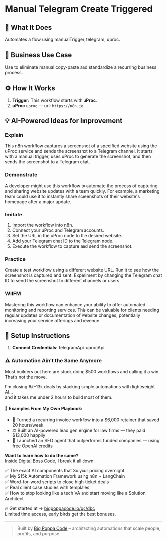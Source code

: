 # Manual Telegram Create Triggered
  ## 🚀 What It Does
  Automates a flow using manualTrigger, telegram, uproc.
  
  ## 💼 Business Use Case
  Use to eliminate manual copy-paste and standardize a recurring business process.
  
  ## ⚙️ How It Works
  1. **Trigger:** This workflow starts with **uProc**.
  2. **uProc** `uproc` — url: `https://n8n.io`
  
  ## 💡 AI-Powered Ideas for Improvement
  ### Explain
This n8n workflow captures a screenshot of a specified website using the uProc service and sends the screenshot to a Telegram channel. It starts with a manual trigger, uses uProc to generate the screenshot, and then sends the screenshot to a Telegram chat.

### Demonstrate
A developer might use this workflow to automate the process of capturing and sharing website updates with a team quickly. For example, a marketing team could use it to instantly share screenshots of their website's homepage after a major update.

### Imitate
1. Import the workflow into n8n.
2. Connect your uProc and Telegram accounts.
3. Set the URL in the uProc node to the desired website.
4. Add your Telegram chat ID to the Telegram node.
5. Execute the workflow to capture and send the screenshot.

### Practice
Create a test workflow using a different website URL. Run it to see how the screenshot is captured and sent. Experiment by changing the Telegram chat ID to send the screenshot to different channels or users.

### WIIFM
Mastering this workflow can enhance your ability to offer automated monitoring and reporting services. This can be valuable for clients needing regular updates or documentation of website changes, potentially increasing your service offerings and revenue.
  
  ## 🔧 Setup Instructions
  1. **Connect Credentials:** telegramApi, uprocApi.
  
### ⚠️ Automation Ain’t the Same Anymore

Most builders out here are stuck doing $500 workflows and calling it a win.  
That’s not the move.  

I'm closing $6k–$13k deals by stacking simple automations with lightweight AI...  
and it takes me under 2 hours to build most of them.

#### 🧠 Examples From My Own Playbook:
- 🔁 Turned a recurring invoice workflow into a $6,000 retainer that saved 20 hours/week  
- ⚖️ Built an AI-powered lead gen engine for law firms — they paid $13,000 happily  
- 🚀 Launched an SEO agent that outperforms funded companies — using free OpenAI credits  

**Want to learn how to do the same?**  
Inside [Digital Boss Code](https://bigpoppacode.io/go/dbc), I break it all down:

✅ The exact AI components that 3x your pricing overnight  
✅ My $15k Automation Framework using n8n + LangChain  
✅ Word-for-word scripts to close high-ticket deals  
✅ Real client case studies with templates  
✅ How to stop looking like a tech VA and start moving like a Solution Architect  

🔥 Get started at → [bigpoppacode.io/go/dbc](https://bigpoppacode.io/go/dbc)  
Limited time access, early birds get the best bonuses.

---
> Built by [Big Poppa Code](https://bigpoppacode.io) – architecting automations that scale people, profits, and purpose.
  